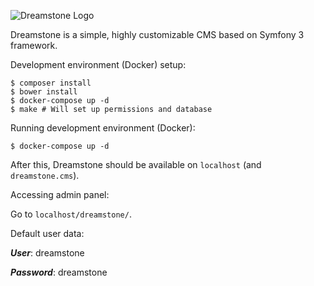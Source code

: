 ![Dreamstone Logo](https://davidlima.com.br/logo-dreamstone.png)

Dreamstone is a simple, highly customizable CMS based on Symfony 3 framework.


Development environment (Docker) setup:

```
$ composer install
$ bower install
$ docker-compose up -d
$ make # Will set up permissions and database
```

Running development environment (Docker):
 
 ```
 $ docker-compose up -d
 ```
 
 After this, Dreamstone should be available on
 `localhost` (and `dreamstone.cms`).
 
 Accessing admin panel:
 
 Go to `localhost/dreamstone/`.
 
 Default user data:
 
 ***User***: dreamstone
 
 ***Password***: dreamstone
 